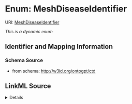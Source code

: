 # Enum: MeshDiseaseIdentifier



URI: [MeshDiseaseIdentifier](MeshDiseaseIdentifier.md)


_This is a dynamic enum_








## Identifier and Mapping Information







### Schema Source


* from schema: http://w3id.org/ontogpt/ctd




## LinkML Source

<details>
```yaml
name: MeshDiseaseIdentifier
from_schema: http://w3id.org/ontogpt/ctd
rank: 1000
reachable_from:
  source_ontology: obo:mesh
  source_nodes:
  - MESH:D001423
  - MESH:D001523
  - MESH:D002318
  - MESH:D002943
  - MESH:D004066
  - MESH:D004700
  - MESH:D005128
  - MESH:D005261
  - MESH:D006425
  - MESH:D007154
  - MESH:D007280
  - MESH:D009057
  - MESH:D009140
  - MESH:D009358
  - MESH:D009369
  - MESH:D009422
  - MESH:D009750
  - MESH:D009784
  - MESH:D010038
  - MESH:D010272
  - MESH:D012140
  - MESH:D013568
  - MESH:D014777
  - MESH:D014947
  - MESH:D017437
  - MESH:D052801
  - MESH:D064419

```
</details>
